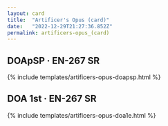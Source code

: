 ```yaml
---
layout: card
title:  "Artificer's Opus (card)"
date:   "2022-12-29T21:27:36.852Z"
permalink: artificers-opus_(card)
---
```


## DOApSP &middot; EN-267 SR

{% include templates/artificers-opus-doapsp.html %}


## DOA 1st &middot; EN-267 SR

{% include templates/artificers-opus-doa1e.html %}
